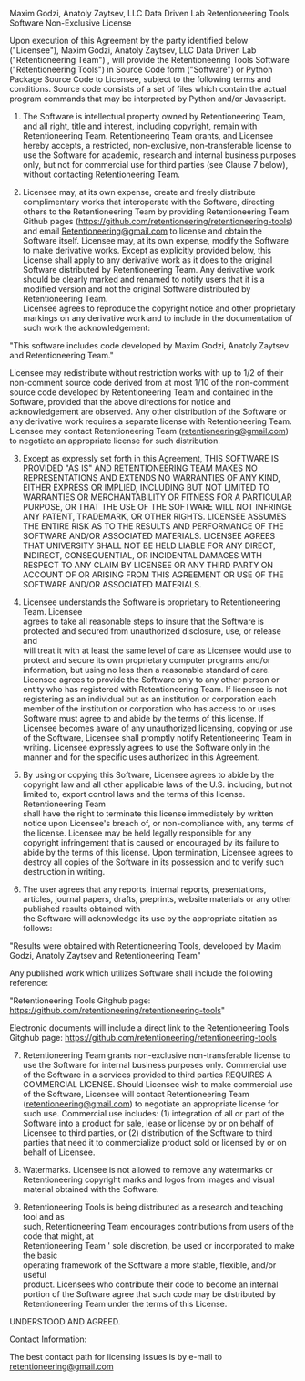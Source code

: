 Maxim Godzi, Anatoly Zaytsev, LLC Data Driven Lab
Retentioneering Tools Software Non-Exclusive License

Upon execution of this Agreement by the party identified below ("Licensee"), 
Maxim Godzi, Anatoly Zaytsev, LLC Data Driven Lab ("Retentioneering Team")
, will provide the Retentioneering Tools Software ("Retentioneering Tools") in
Source Code form ("Software") or Python Package Source Code to Licensee, subject to
the following terms and conditions. Source code consists of a set of files which contain the actual
program commands that may be interpreted by Python and/or Javascript.

1. The Software is intellectual property owned by Retentioneering Team, and all right, 
title and interest, including copyright, remain with Retentioneering Team.  Retentioneering Team 
grants, and Licensee hereby accepts, a restricted, non-exclusive, 
non-transferable license to use the Software for academic, research and 
internal business purposes only, but not for commercial use for third parties (see Clause 7 
below), without contacting Retentioneering Team.

2. Licensee may, at its own expense, create and freely distribute 
complimentary works that interoperate with the Software, directing others to 
the Retentioneering Team by providing Retentioneering Team Github pages (https://github.com/retentioneering/retentioneering-tools) and email Retentioneering@gmail.com to license and obtain the Software itself. Licensee may, at 
its own expense, modify the Software to make derivative works.  Except as 
explicitly provided below, this License shall apply to any derivative work 
as it does to the original Software distributed by Retentioneering Team.  Any derivative 
work should be clearly marked and renamed to notify users that it is a 
modified version and not the original Software distributed by Retentioneering Team.  
Licensee agrees to reproduce the copyright notice and other proprietary 
markings on any derivative work and to include in the documentation of such 
work the acknowledgement:

"This software includes code developed by Maxim Godzi, Anatoly Zaytsev and Retentioneering Team."

Licensee may redistribute without restriction works with up to 1/2 of their 
non-comment source code derived from at most 1/10 of the non-comment source 
code developed by Retentioneering Team and contained in the Software, provided that the 
above directions for notice and acknowledgement are observed.  Any other 
distribution of the Software or any derivative work requires a separate 
license with Retentioneering Team.  Licensee may contact Retentioneering Team (retentioneering@gmail.com) to 
negotiate an appropriate license for such distribution.

3. Except as expressly set forth in this Agreement, THIS SOFTWARE IS PROVIDED 
"AS IS" AND RETENTIONEERING TEAM MAKES NO REPRESENTATIONS AND EXTENDS NO WARRANTIES OF 
ANY KIND, EITHER EXPRESS OR IMPLIED, INCLUDING BUT NOT LIMITED TO WARRANTIES 
OR MERCHANTABILITY OR FITNESS FOR A PARTICULAR PURPOSE, OR THAT THE USE OF 
THE SOFTWARE WILL NOT INFRINGE ANY PATENT, TRADEMARK, OR OTHER RIGHTS. 
LICENSEE ASSUMES THE ENTIRE RISK AS TO THE RESULTS AND PERFORMANCE OF THE 
SOFTWARE AND/OR ASSOCIATED MATERIALS.  LICENSEE AGREES THAT UNIVERSITY SHALL 
NOT BE HELD LIABLE FOR ANY DIRECT, INDIRECT, CONSEQUENTIAL, OR INCIDENTAL 
DAMAGES WITH RESPECT TO ANY CLAIM BY LICENSEE OR ANY THIRD PARTY ON ACCOUNT 
OF OR ARISING FROM THIS AGREEMENT OR USE OF THE SOFTWARE AND/OR ASSOCIATED 
MATERIALS.

4. Licensee understands the Software is proprietary to Retentioneering Team. Licensee  
agrees to take all reasonable steps to insure that the Software is  
protected and secured from unauthorized disclosure, use, or release and  
will treat it with at least the same level of care as Licensee would use to  
protect and secure its own proprietary computer programs and/or information, 
but using no less than a reasonable standard of care.  Licensee agrees to 
provide the Software only to any other person or entity who has registered 
with Retentioneering Team. If licensee is not registering as an individual but as an 
institution or corporation each member of the institution or corporation 
who has access to or uses Software must agree to and abide by the terms 
of this license. If Licensee becomes aware of any unauthorized licensing, 
copying or use of the Software, Licensee shall promptly notify Retentioneering Team 
in writing. Licensee expressly agrees to use the Software only in the 
manner and for the specific uses authorized in this Agreement.

5. By using or copying this Software, Licensee agrees to abide by the  
copyright law and all other applicable laws of the U.S. including, but not  
limited to, export control laws and the terms of this license. Retentioneering Team  
shall have the right to terminate this license immediately by written  
notice upon Licensee's breach of, or non-compliance with, any
terms of the license. Licensee may be held legally responsible for any  
copyright infringement that is caused or encouraged by its failure to  
abide by the terms of this license. Upon termination, Licensee agrees to  
destroy all copies of the Software in its possession and to verify such  
destruction in writing.

6. The user agrees that any reports, internal reports, presentations, articles, journal papers, drafts, preprints, website materials or any other published results obtained with  
the Software will acknowledge its use by the appropriate citation as  
follows:

"Results were obtained with Retentioneering Tools, developed by Maxim Godzi, Anatoly Zaytsev and Retentioneering Team"

Any published work which utilizes Software shall include the following reference:

"Retentioneering Tools Gitghub page: https://github.com/retentioneering/retentioneering-tools"

Electronic documents will include a direct link to the Retentioneering Tools Gitghub page: https://github.com/retentioneering/retentioneering-tools

7. Retentioneering Team grants non-exclusive non-transferable license to use the 
Software for internal business purposes only. Commercial use of the Software 
in a services provided to third parties REQUIRES A COMMERCIAL LICENSE.
Should Licensee wish to make commercial  use of the Software, Licensee will contact Retentioneering Team (retentioneering@gmail.com) to 
negotiate an appropriate license for such use. Commercial use includes: 
(1) integration of all or part of the Software into a product for sale, 
lease or license by or on behalf of Licensee to third parties, or 
(2) distribution of the Software to third parties that need it to 
commercialize product sold or licensed by or on behalf of Licensee.

8. Watermarks. Licensee is not allowed to remove any watermarks or Retentioneering copyright marks and logos from images and visual material obtained with the Software. 

9. Retentioneering Tools is being distributed as a research and teaching tool and as  
such, Retentioneering Team encourages contributions from users of the code that might, at  
Retentioneering Team ' sole discretion, be used or incorporated to make the basic  
operating framework of the Software a more stable, flexible, and/or useful  
product.  Licensees who contribute their code to become an internal  
portion of the Software agree that such code may be distributed by  
Retentioneering Team under the terms of this License.

UNDERSTOOD AND AGREED.


Contact Information:

The best contact path for licensing issues is by e-mail to  
retentioneering@gmail.com 
